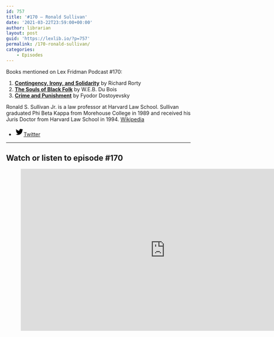 ```yaml
---
id: 757
title: '#170 – Ronald Sullivan'
date: '2021-03-22T23:59:00+00:00'
author: librarian
layout: post
guid: 'https://lexlib.io/?p=757'
permalink: /170-ronald-sullivan/
categories:
    - Episodes
---
```


Books mentioned on Lex Fridman Podcast #170:

1. <b><a href="https://amzn.to/3Yf4dlS" target="_blank" rel="sponsored noopener noreferrer">Contingency, Irony, and Solidarity</a></b> by Richard Rorty
2. <b><a href="https://amzn.to/3BpxlNA" target="_blank" rel="sponsored noopener noreferrer">The Souls of Black Folk</a></b> by W.E.B. Du Bois
3. <b><a href="https://amzn.to/3BqNIcr" target="_blank" rel="sponsored noopener noreferrer">Crime and Punishment</a></b> by Fyodor Dostoyevsky

<!--more-->

Ronald S. Sullivan Jr. is a law professor at Harvard Law School. Sullivan graduated Phi Beta Kappa from Morehouse College in 1989 and received his Juris Doctor from Harvard Law School in 1994. [Wikipedia](https://en.wikipedia.org/wiki/Ronald_S._Sullivan_Jr.)

- [<svg aria-hidden="true" focusable="false" height="24" version="1.1" viewbox="0 0 24 24" width="24" xmlns="http://www.w3.org/2000/svg"><path d="M22.23,5.924c-0.736,0.326-1.527,0.547-2.357,0.646c0.847-0.508,1.498-1.312,1.804-2.27 c-0.793,0.47-1.671,0.812-2.606,0.996C18.324,4.498,17.257,4,16.077,4c-2.266,0-4.103,1.837-4.103,4.103 c0,0.322,0.036,0.635,0.106,0.935C8.67,8.867,5.647,7.234,3.623,4.751C3.27,5.357,3.067,6.062,3.067,6.814 c0,1.424,0.724,2.679,1.825,3.415c-0.673-0.021-1.305-0.206-1.859-0.513c0,0.017,0,0.034,0,0.052c0,1.988,1.414,3.647,3.292,4.023 c-0.344,0.094-0.707,0.144-1.081,0.144c-0.264,0-0.521-0.026-0.772-0.074c0.522,1.63,2.038,2.816,3.833,2.85 c-1.404,1.1-3.174,1.756-5.096,1.756c-0.331,0-0.658-0.019-0.979-0.057c1.816,1.164,3.973,1.843,6.29,1.843 c7.547,0,11.675-6.252,11.675-11.675c0-0.178-0.004-0.355-0.012-0.531C20.985,7.47,21.68,6.747,22.23,5.924z"></path></svg><span class="wp-block-social-link-label screen-reader-text">Twitter</span>](https://twitter.com/profronsullivan)

- - - - - -

## Watch or listen to episode #170

<figure class="wp-block-embed is-type-video is-provider-youtube wp-block-embed-youtube wp-embed-aspect-16-9 wp-has-aspect-ratio"><div class="wp-block-embed__wrapper"><iframe allow="accelerometer; autoplay; clipboard-write; encrypted-media; gyroscope; picture-in-picture" allowfullscreen="" frameborder="0" height="443" loading="lazy" src="https://www.youtube.com/embed/Iuven0crywo?feature=oembed" title="Ronald Sullivan: The Ideal of Justice in the Face of Controversy and Evil | Lex Fridman Podcast #170" width="788"></iframe></div></figure>